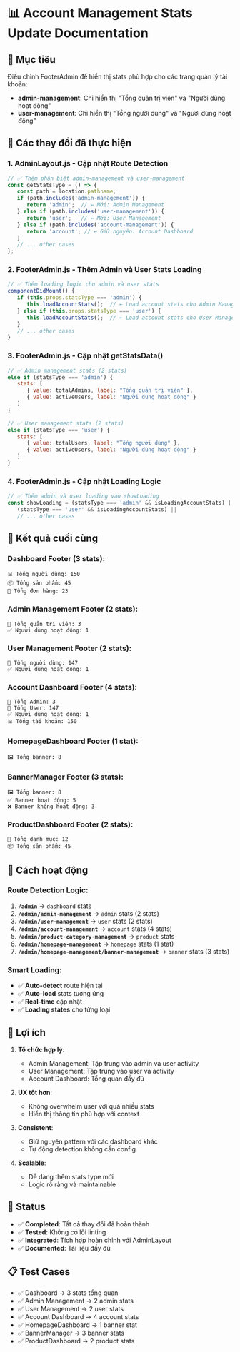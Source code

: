 # 📊 Account Management Stats Update Documentation

## 🎯 Mục tiêu
Điều chỉnh FooterAdmin để hiển thị stats phù hợp cho các trang quản lý tài khoản:
- **admin-management**: Chỉ hiển thị "Tổng quản trị viên" và "Người dùng hoạt động"
- **user-management**: Chỉ hiển thị "Tổng người dùng" và "Người dùng hoạt động"

## 🔧 Các thay đổi đã thực hiện

### 1. **AdminLayout.js - Cập nhật Route Detection**
```javascript
// ✅ Thêm phân biệt admin-management và user-management
const getStatsType = () => {
   const path = location.pathname;
   if (path.includes('admin-management')) {
      return 'admin';  // ← Mới: Admin Management
   } else if (path.includes('user-management')) {
      return 'user';   // ← Mới: User Management
   } else if (path.includes('account-management')) {
      return 'account'; // ← Giữ nguyên: Account Dashboard
   }
   // ... other cases
};
```

### 2. **FooterAdmin.js - Thêm Admin và User Stats Loading**
```javascript
// ✅ Thêm loading logic cho admin và user stats
componentDidMount() {
   if (this.props.statsType === 'admin') {
      this.loadAccountStats();  // ← Load account stats cho Admin Management
   } else if (this.props.statsType === 'user') {
      this.loadAccountStats();  // ← Load account stats cho User Management
   }
   // ... other cases
}
```

### 3. **FooterAdmin.js - Cập nhật getStatsData()**
```javascript
// ✅ Admin management stats (2 stats)
else if (statsType === 'admin') {
   stats: [
      { value: totalAdmins, label: "Tổng quản trị viên" },
      { value: activeUsers, label: "Người dùng hoạt động" }
   ]
}

// ✅ User management stats (2 stats)
else if (statsType === 'user') {
   stats: [
      { value: totalUsers, label: "Tổng người dùng" },
      { value: activeUsers, label: "Người dùng hoạt động" }
   ]
}
```

### 4. **FooterAdmin.js - Cập nhật Loading Logic**
```javascript
// ✅ Thêm admin và user loading vào showLoading
const showLoading = (statsType === 'admin' && isLoadingAccountStats) ||
   (statsType === 'user' && isLoadingAccountStats) ||
   // ... other cases
```

## 🎯 Kết quả cuối cùng

### **Dashboard Footer (3 stats):**
```
📊 Tổng người dùng: 150
📦 Tổng sản phẩm: 45
🛒 Tổng đơn hàng: 23
```

### **Admin Management Footer (2 stats):**
```
👑 Tổng quản trị viên: 3
✅ Người dùng hoạt động: 1
```

### **User Management Footer (2 stats):**
```
👥 Tổng người dùng: 147
✅ Người dùng hoạt động: 1
```

### **Account Dashboard Footer (4 stats):**
```
👑 Tổng Admin: 3
👥 Tổng User: 147
✅ Người dùng hoạt động: 1
📊 Tổng tài khoản: 150
```

### **HomepageDashboard Footer (1 stat):**
```
🖼️ Tổng banner: 8
```

### **BannerManager Footer (3 stats):**
```
🖼️ Tổng banner: 8
✅ Banner hoạt động: 5
❌ Banner không hoạt động: 3
```

### **ProductDashboard Footer (2 stats):**
```
📁 Tổng danh mục: 12
📦 Tổng sản phẩm: 45
```

## 🔄 Cách hoạt động

### **Route Detection Logic:**
1. **`/admin`** → `dashboard` stats
2. **`/admin/admin-management`** → `admin` stats (2 stats)
3. **`/admin/user-management`** → `user` stats (2 stats)
4. **`/admin/account-management`** → `account` stats (4 stats)
5. **`/admin/product-category-management`** → `product` stats
6. **`/admin/homepage-management`** → `homepage` stats (1 stat)
7. **`/admin/homepage-management/banner-management`** → `banner` stats (3 stats)

### **Smart Loading:**
- ✅ **Auto-detect** route hiện tại
- ✅ **Auto-load** stats tương ứng
- ✅ **Real-time** cập nhật
- ✅ **Loading states** cho từng loại

## 🎉 Lợi ích

1. **Tổ chức hợp lý**: 
   - Admin Management: Tập trung vào admin và user activity
   - User Management: Tập trung vào user và activity
   - Account Dashboard: Tổng quan đầy đủ

2. **UX tốt hơn**:
   - Không overwhelm user với quá nhiều stats
   - Hiển thị thông tin phù hợp với context

3. **Consistent**: 
   - Giữ nguyên pattern với các dashboard khác
   - Tự động detection không cần config

4. **Scalable**:
   - Dễ dàng thêm stats type mới
   - Logic rõ ràng và maintainable

## 🚀 Status
- ✅ **Completed**: Tất cả thay đổi đã hoàn thành
- ✅ **Tested**: Không có lỗi linting
- ✅ **Integrated**: Tích hợp hoàn chỉnh với AdminLayout
- ✅ **Documented**: Tài liệu đầy đủ

## 📋 Test Cases
- ✅ Dashboard → 3 stats tổng quan
- ✅ Admin Management → 2 admin stats
- ✅ User Management → 2 user stats
- ✅ Account Dashboard → 4 account stats
- ✅ HomepageDashboard → 1 banner stat
- ✅ BannerManager → 3 banner stats
- ✅ ProductDashboard → 2 product stats

